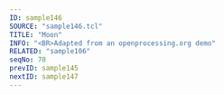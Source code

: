 ```yaml
---
ID: sample146
SOURCE: "sample146.tcl"
TITLE: "Moon"
INFO: "<BR>Adapted from an openprocessing.org demo"
RELATED: "sample106"
seqNo: 70
prevID: sample145
nextID: sample147
---
```

